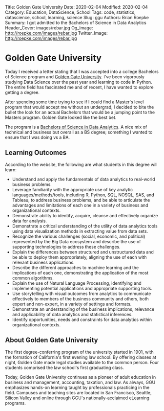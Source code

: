 Title: Golden Gate University
Date: 2020-02-04
Modified: 2020-02-04
Category: Education, DataScience, School
Tags: code, statistics, datascience, school, learning, science
Slug: ggu
Authors: Brian Roepke
Summary: I got admitted to the Bachelors of Science in Data Analytics
Header_Cover: images/rebar.jpg
Og_Image: http://roepke.com/images/rebar.jpg
Twitter_Image: http://roepke.com/images/rebar.jpg


# Golden Gate University

Today I received a letter stating that I was accepted into a college Bachelors of Science program and [Golden Gate University](http://www.ggu.edu).  I've been vigorously studying Data Science over the past year and learning to code in Python.  The entire field has fascinated me and of recent, I have wanted to explore getting a degree.

After spending some time trying to see if I could find a Master's level program that would accept me without an undergrad, I decided to bite the bullet the look for an actual Bachelors that would be a jumping point to the Masters program.  Golden Gate looked like the best bet.  

The program is a [Bachelors of Science in Data Analytics](https://www.ggu.edu/degrees-and-courses/business-analytics/bachelor-of-science-in-data-analytics).  A nice mix of technical and business but overall as a BS degree; something I wanted to ensure that I was doing vs a BA.

## Learning Outcomes

According to the website, the following are what students in this degree will learn:

* Understand and apply the fundamentals of data analytics to real-world business problems.
* Leverage familiarity with the appropriate use of key analytic languages/methods/tools, including R, Python, SQL, NOSQL, SAS, and Tableau, to address business problems, and be able to articulate the advantages and limitations of each one in a variety of business and organizational contexts.
* Demonstrate ability to identify, acquire, cleanse and effectively organize data for analysis.
* Demonstrate a critical understanding of the utility of data analytics tools using data visualization methods in extracting value from data sets.
* Recognize the various challenges (social, economic, and political) represented by the Big Data ecosystem and describe the use of supporting technologies to address these challenges.
* Explain the differences between structured and unstructured data and be able to deploy them appropriately, aligning the use of each with relevant business applications.
* Describe the different approaches to machine learning and the implications of each one, demonstrating the application of the most common algorithms.
* Explain the use of Natural Language Processing, identifying and implementing potential applications and appropriate supporting tools.
* Use storytelling with visual outcomes from analytics to communicate effectively to members of the business community and others, both expert and non-expert, in a variety of settings and formats.
* Demonstrate an understanding of the business implications, relevance and applicability of data analytics and statistical inferences.
* Identify opportunities, needs and constraints for data analytics within organizational contexts.

## About Golden Gate University

The first degree-conferring program of the university started in 1901, with the formation of California's first evening law school. By offering classes at night, Golden Gate made legal studies available to the common person. Four students comprised the law school's first graduating class.

Today, Golden Gate University continues as a pioneer of adult education in business and management, accounting, taxation, and law. As always, GGU emphasizes hands-on learning taught by professionals practicing in the field. Campuses and teaching sites are located in San Francisco, Seattle, Silicon Valley and online through GGU's nationally-acclaimed eLearning programs.
